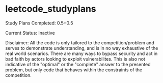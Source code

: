 # leetcode_studyplans
Study Plans
Completed: 0.5+0.5

Current Status: Inactive

Disclaimer: 
All the code is only tailored to the competition/problem and serves to demonstrate understanding, and is in no way exhaustive of the real world scenarios. 
There are many ways to bypass security and act in bad faith by actors looking to exploit vulnerabilites.
This is also not indicative of the "optimal" or the "complete" answer to the presented problem, but only code that behaves within the constraints of the competition.
